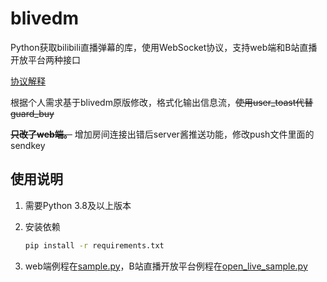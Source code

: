 # blivedm

Python获取bilibili直播弹幕的库，使用WebSocket协议，支持web端和B站直播开放平台两种接口

[协议解释](https://open-live.bilibili.com/document/657d8e34-f926-a133-16c0-300c1afc6e6b)

根据个人需求基于blivedm原版修改，格式化输出信息流，~~使用user_toast代替guard_buy~~

**~~只改了web端。~~**
增加房间连接出错后server酱推送功能，修改push文件里面的sendkey

## 使用说明

1. 需要Python 3.8及以上版本
2. 安装依赖

    ```sh
    pip install -r requirements.txt
    ```

3. web端例程在[sample.py](./sample.py)，B站直播开放平台例程在[open_live_sample.py](./open_live_sample.py)
